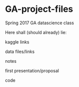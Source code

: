 # GA-project-files
Spring 2017 GA datascience class

Here shall (should already) lie:

kaggle links

data files/links

notes

first presentation/proposal

code
